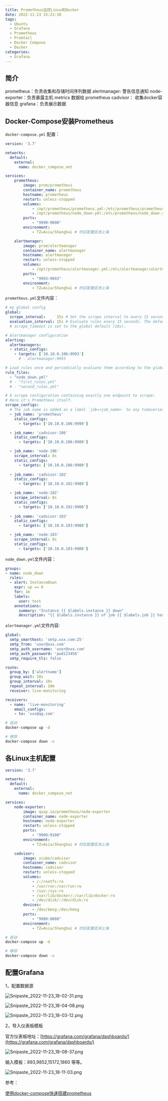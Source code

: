 ```yaml
---
title: Prometheus监控Linux和Docker
date: 2022-11-23 15:21:10
tags:
  - Ubuntu
  - Grafana
  - Prometheus
  - Promtail
  - Docker Compose
  - Docker
categories:
  - Grafana
---
```


## 简介

prometheus：负责收集和存储时间序列数据
alertmanager: 警告信息通知
node-exporter：负责暴露主机 metrics 数据给 prometheus
cadvisor： 收集docker容器信息
grafana：负责展示数据

## Docker-Compose安装Prometheus

`docker-compose.yml` 配置：

```yml
version: '3.7'

networks:
  default:
    external:
      name: docker_compose_net

services:
    prometheus:
        image: prom/prometheus
        container_name: prometheus
        hostname: prometheus
        restart: unless-stopped
        volumes:
            - /opt/prometheus/prometheus.yml:/etc/prometheus/prometheus.yml
            - /opt/prometheus/node_down.yml:/etc/prometheus/node_down.yml
        ports:
            - "9990:9090"
        environment:
            - TZ=Asia/Shanghai # 时区配置亚洲上海

    alertmanager:
        image: prom/alertmanager
        container_name: alertmanager
        hostname: alertmanager
        restart: unless-stopped
        volumes:
            - /opt/prometheus/alertmanager.yml:/etc/alertmanager/alertmanager.yml
        ports:
            - "9993:9093"
        environment:
            - TZ=Asia/Shanghai # 时区配置亚洲上海
```
<!--more-->

`prometheus.yml`文件内容：

```yml
# my global config
global:
  scrape_interval:     15s # Set the scrape interval to every 15 seconds. Default is every 1 minute.
  evaluation_interval: 15s # Evaluate rules every 15 seconds. The default is every 1 minute.
  # scrape_timeout is set to the global default (10s).

# Alertmanager configuration
alerting:
  alertmanagers:
  - static_configs:
    - targets: ['10.10.0.106:9993']
      # - alertmanager:9993

# Load rules once and periodically evaluate them according to the global 'evaluation_interval'.
rule_files:
  - "node_down.yml"
  # - "first_rules.yml"
  # - "second_rules.yml"

# A scrape configuration containing exactly one endpoint to scrape:
# Here it's Prometheus itself.
scrape_configs:
  # The job name is added as a label `job=<job_name>` to any timeseries scraped from this config.
  - job_name: 'prometheus'
    static_configs:
      - targets: ['10.10.0.106:9990']

  - job_name: 'cadvisor-106'
    static_configs:
      - targets: ['10.10.0.106:9980']

  - job_name: 'node-106'
    scrape_interval: 8s
    static_configs:
      - targets: ['10.10.0.106:9900']
      
  - job_name: 'cadvisor-102'
    static_configs:
      - targets: ['10.10.0.102:9980']

  - job_name: 'node-102'
    scrape_interval: 8s
    static_configs:
      - targets: ['10.10.0.102:9900']
      
  - job_name: 'cadvisor-103'
    static_configs:
      - targets: ['10.10.0.103:9980']

  - job_name: 'node-103'
    scrape_interval: 8s
    static_configs:
      - targets: ['10.10.0.103:9900']
```

`node_down.yml`文件内容：

```yml
groups:
- name: node_down
  rules:
  - alert: InstanceDown
    expr: up == 0
    for: 1m
    labels:
      user: test
    annotations:
      summary: "Instance {{ $labels.instance }} down"
      description: "{{ $labels.instance }} of job {{ $labels.job }} has been down for more than 1 minutes."
```

`alertmanager.yml`文件内容:

```yml
global: 
  smtp_smarthost: 'smtp.xxx.com:25'
  smtp_from: 'user@xxx.com'
  smtp_auth_username: 'user@xxx.com'
  smtp_auth_password: 'pwd123456'
  smtp_require_tls: false

route: 
  group_by: ['alertname']
  group_wait: 10s
  group_interval: 10s
  repeat_interval: 10m
  receiver: live-monitoring

receivers: 
  - name: 'live-monitoring'
    email_configs: 
    - to: 'xxx@qq.com'
```

```sh
# 启动
docker-compose up -d

# 移除
docker-compose down -v
```

## 各Linux主机配置

```yml
version: '3.7'

networks:
  default:
    external:
      name: docker_compose_net

services:
    node-exporter:
        image: quay.io/prometheus/node-exporter
        container_name: node-exporter
        hostname: node-exporter
        restart: unless-stopped
        ports:
            - "9900:9100"
        environment:
            - TZ=Asia/Shanghai # 时区配置亚洲上海

    cadvisor:
        image: zcube/cadvisor
        container_name: cadvisor
        hostname: cadvisor
        restart: unless-stopped
        volumes:
            - /:/rootfs:ro
            - /var/run:/var/run:rw
            - /sys:/sys:ro
            - /var/lib/docker/:/var/lib/docker:ro
            - /dev/disk/:/dev/disk:ro
        devices:
            - /dev/kmsg:/dev/kmsg
        ports:
            - "9980:8080"
        environment:
            - TZ=Asia/Shanghai # 时区配置亚洲上海
```

```sh
# 启动
docker-compose up -d

# 移除
docker-compose down -v
```

## 配置Grafana

1，配置数据源

![Snipaste_2022-11-23_18-02-31.png](/img1/Snipaste_2022-11-23_18-02-31.png)

![Snipaste_2022-11-23_18-04-08.png](/img1/Snipaste_2022-11-23_18-04-08.png)

![Snipaste_2022-11-23_18-03-12.png](/img1/Snipaste_2022-11-23_18-03-12.png)

2，导入仪表板模板

官方仪表板地址：[https://grafana.com/grafana/dashboards/](https://grafana.com/grafana/dashboards/)

![Snipaste_2022-11-23_18-08-37.png](/img1/Snipaste_2022-11-23_18-08-37.png)

输入模板：893,9852,15172,1860 等等。

![Snipaste_2022-11-23_18-11-03.png](/img1/Snipaste_2022-11-23_18-11-03.png)

参考：

[使用docker-compose快速搭建prometheus](https://www.jianshu.com/p/689610513a62)